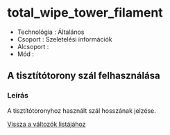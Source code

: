 # total\_wipe\_tower\_filament

* Technológia : Általános
* Csoport :  Szeletelési információk
* Alcsoport : 
* Mód : 

## A tisztítótorony szál felhasználása

### Leírás

A tisztítótoronyhoz használt szál hosszának jelzése.

[Vissza a változók listájához](../../variable_list)

